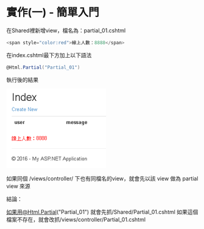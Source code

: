 # 實作(一) - 簡單入門

在Shared裡新增view，檔名為：partial_01.cshtml

```csharp
<span style="color:red">線上人數：8888</span>
```

在index.cshtml最下方加上以下語法

```csharp
@Html.Partial("Partial_01")
```

執行後的結果

![text](./_images/01.png)

如果同個 /views/controller/ 下也有同檔名的view，就會先以該 view 做為 partial view 來源

結論：

如果用@Html.Partial("Partial_01")
就會先抓/Shared/Partial_01.cshtml
如果這個檔案不存在，就會改抓/views/controller/Partial_01.cshtml